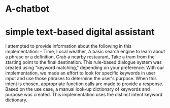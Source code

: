 # A-chatbot

# simple text-based digital assistant

I attempted to provide information about the following in this implementation: - Time, Local weather, A basic search engine to learn about a phrase or a definition, Grab a nearby restaurant, Take a tram from the starting point to the final destination. This rule-based dialogue system was created using "keyword matching," depending on your preference. With our implementation, we made an effort to look for specific keywords in user input and use those phrases to determine the user's purpose. When this intent is chosen, appropriate function calls are made to provide a response. Based on the use case, a manual look-up dictionary of keywords and purpose was created. This implementation uses the  distinct intent keyword dictionary. 


